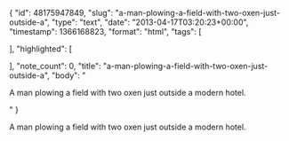 {
  "id": 48175947849,
  "slug": "a-man-plowing-a-field-with-two-oxen-just-outside-a",
  "type": "text",
  "date": "2013-04-17T03:20:23+00:00",
  "timestamp": 1366168823,
  "format": "html",
  "tags": [

  ],
  "highlighted": [

  ],
  "note_count": 0,
  "title": "a-man-plowing-a-field-with-two-oxen-just-outside-a",
  "body": "<p>A man plowing a field with two oxen just outside a modern hotel.</p>"
}

<p>A man plowing a field with two oxen just outside a modern hotel.</p>